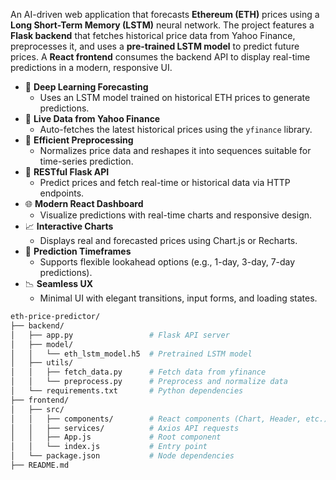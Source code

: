 An AI-driven web application that forecasts **Ethereum (ETH)** prices using a **Long Short-Term Memory (LSTM)** neural network. The project features a **Flask backend** that fetches historical price data from Yahoo Finance, preprocesses it, and uses a **pre-trained LSTM model** to predict future prices. A **React frontend** consumes the backend API to display real-time predictions in a modern, responsive UI.

- 🧠 **Deep Learning Forecasting**
  - Uses an LSTM model trained on historical ETH prices to generate predictions.
- 🔄 **Live Data from Yahoo Finance**
  - Auto-fetches the latest historical prices using the `yfinance` library.
- 🧹 **Efficient Preprocessing**
  - Normalizes price data and reshapes it into sequences suitable for time-series prediction.
- 🧪 **RESTful Flask API**
  - Predict prices and fetch real-time or historical data via HTTP endpoints.
- 🌐 **Modern React Dashboard**
  - Visualize predictions with real-time charts and responsive design.
- 📈 **Interactive Charts**
  - Displays real and forecasted prices using Chart.js or Recharts.
- 🧭 **Prediction Timeframes**
  - Supports flexible lookahead options (e.g., 1-day, 3-day, 7-day predictions).
- 📉 **Seamless UX**
  - Minimal UI with elegant transitions, input forms, and loading states.


```bash
eth-price-predictor/
├── backend/
│   ├── app.py                 # Flask API server
│   ├── model/
│   │   └── eth_lstm_model.h5  # Pretrained LSTM model
│   ├── utils/
│   │   ├── fetch_data.py      # Fetch data from yfinance
│   │   └── preprocess.py      # Preprocess and normalize data
│   └── requirements.txt       # Python dependencies
├── frontend/
│   ├── src/
│   │   ├── components/        # React components (Chart, Header, etc.)
│   │   ├── services/          # Axios API requests
│   │   ├── App.js             # Root component
│   │   └── index.js           # Entry point
│   └── package.json           # Node dependencies
├── README.md
